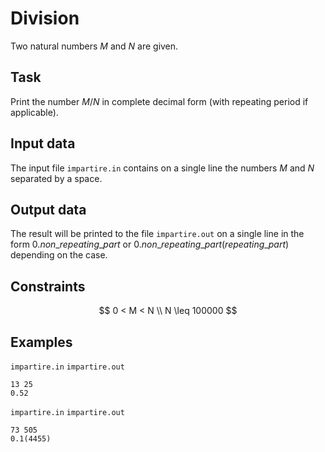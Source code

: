 # Division

Two natural numbers $M$ and $N$ are given.

## Task

Print the number $M/N$ in complete decimal form (with repeating period if applicable).

## Input data

The input file `impartire.in` contains on a single line the numbers $M$ and $N$ separated by a space.

## Output data

The result will be printed to the file `impartire.out` on a single line in the form $0.non\_repeating\_part$ or $0.non\_repeating\_part(repeating\_part)$ depending on the case.

## Constraints

$$
0 < M < N \\
N \leq 100000
$$

## Examples

`impartire.in` `impartire.out` 
```
13 25
0.52
```
`impartire.in` `impartire.out` 
```
73 505
0.1(4455)
```